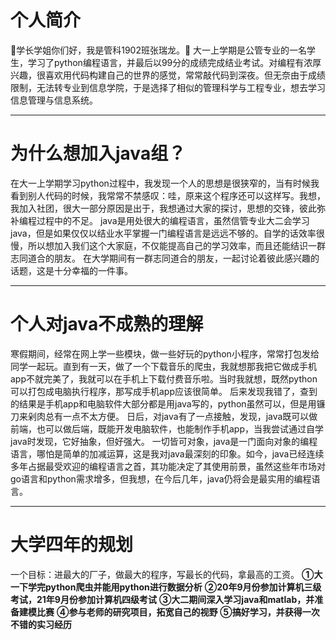 ﻿# 个人简介
:high_brightness:学长学姐你们好，我是管科1902班张瑞龙。:high_brightness:
大一上学期是公管专业的一名学生，学习了python编程语言，并最后以99分的成绩完成结业考试。对编程有浓厚兴趣，很喜欢用代码构建自己的世界的感觉，常常敲代码到深夜。但无奈由于成绩限制，无法转专业到信息学院，于是选择了相似的管理科学与工程专业，想去学习信息管理与信息系统。
***
# 为什么想加入java组？
在大一上学期学习python过程中，我发现一个人的思想是很狭窄的，当有时候我看到别人代码的时候，我常常不禁感叹：哇，原来这个程序还可以这样写。我想，我加入社团，很大一部分原因是出于，我想通过大家的探讨，思想的交锋，彼此弥补编程过程中的不足。
java是用处很大的编程语言，虽然信管专业大二会学习java，但是如果仅仅以结业水平掌握一门编程语言是远远不够的。自学的话效率很慢，所以想加入我们这个大家庭，不仅能提高自己的学习效率，而且还能结识一群志同道合的朋友。
在大学期间有一群志同道合的朋友，一起讨论着彼此感兴趣的话题，这是十分幸福的一件事。
***
# 个人对java不成熟的理解
寒假期间，经常在网上学一些模块，做一些好玩的python小程序，常常打包发给同学一起玩。直到有一天，做了一个下载音乐的爬虫，我就想那我把它做成手机app不就完美了，我就可以在手机上下载付费音乐啦。当时我就想，既然python可以打包成电脑执行程序，那写成手机app应该很简单。
后来发现我错了，查到的结果是手机app和电脑软件大部分都是用java写的，python虽然可以，但是用镰刀来剁肉总有一点不太方便。
日后，对java有了一点接触，发现，java既可以做前端，也可以做后端，既能开发电脑软件，也能制作手机app，当我尝试通过自学java时发现，它好抽象，但好强大。
一切皆可对象，java是一门面向对象的编程语言，哪怕是简单的加减运算，这是我对java最深刻的印象。如今，java已经连续多年占据最受欢迎的编程语言之首，其功能决定了其使用前景，虽然这些年市场对go语言和python需求增多，但我想，在今后几年，java仍将会是最实用的编程语言。
***
# 大学四年的规划
一个目标：进最大的厂子，做最大的程序，写最长的代码，拿最高的工资。
**①大一下学完python爬虫并能用python进行数据分析**
**②20年9月份参加计算机三级考试，21年9月份参加计算机四级考试**
**③大二期间深入学习java和matlab，并准备建模比赛**
**④参与老师的研究项目，拓宽自己的视野**
**⑤搞好学习，并获得一次不错的实习经历**
